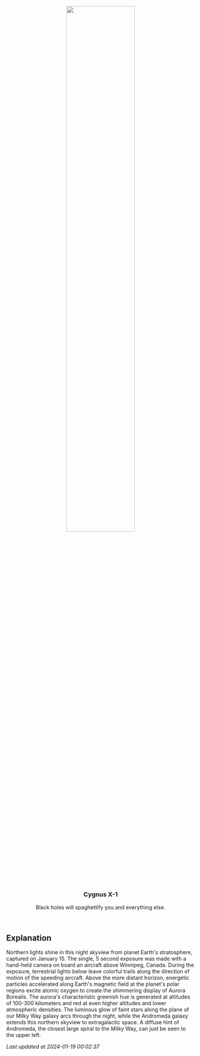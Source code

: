 <p align='center'>
    <img src='https://apod.nasa.gov/apod/image/2401/MagneticStormRohner1024.jpg' width='60%' />
    <h3 align="center">Cygnus X-1</h3>
    <p align="center">Black holes will spaghettify you and everything else.</p>
</p>
<br/>

Explanation
--
Northern lights shine in this night skyview from planet Earth's stratosphere, captured on January 15. The single, 5 second exposure was made with a hand-held camera on board an aircraft above Winnipeg, Canada. During the exposure, terrestrial lights below leave colorful trails along the direction of motion of the speeding aircraft. Above the more distant horizon, energetic particles accelerated along Earth's magnetic field at the planet's polar regions excite atomic oxygen to create the shimmering display of Aurora Borealis. The aurora's characteristic greenish hue is generated at altitudes of 100-300 kilometers and red at even higher altitudes and lower atmospheric densities. The luminous glow of faint stars along the plane of our Milky Way galaxy arcs through the night, while the Andromeda galaxy extends this northern skyview to extragalactic space. A diffuse hint of Andromeda, the closest large spiral to the Milky Way, can just be seen to the upper left.


*Last updated at 2024-01-19 00:02:37*
